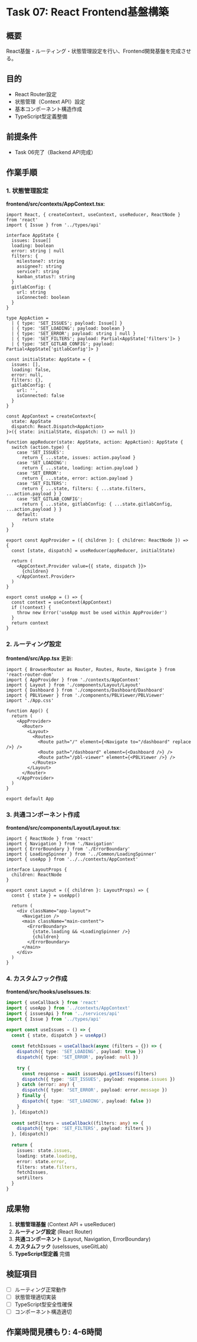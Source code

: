 # Task 07: React Frontend基盤構築

## 概要
React基盤・ルーティング・状態管理設定を行い、Frontend開発基盤を完成させる。

## 目的
- React Router設定
- 状態管理（Context API）設定
- 基本コンポーネント構造作成
- TypeScript型定義整備

## 前提条件
- Task 06完了（Backend API完成）

## 作業手順

### 1. 状態管理設定

**frontend/src/contexts/AppContext.tsx**:
```tsx
import React, { createContext, useContext, useReducer, ReactNode } from 'react'
import { Issue } from '../types/api'

interface AppState {
  issues: Issue[]
  loading: boolean
  error: string | null
  filters: {
    milestone?: string
    assignee?: string
    service?: string
    kanban_status?: string
  }
  gitlabConfig: {
    url: string
    isConnected: boolean
  }
}

type AppAction = 
  | { type: 'SET_ISSUES'; payload: Issue[] }
  | { type: 'SET_LOADING'; payload: boolean }
  | { type: 'SET_ERROR'; payload: string | null }
  | { type: 'SET_FILTERS'; payload: Partial<AppState['filters']> }
  | { type: 'SET_GITLAB_CONFIG'; payload: Partial<AppState['gitlabConfig']> }

const initialState: AppState = {
  issues: [],
  loading: false,
  error: null,
  filters: {},
  gitlabConfig: {
    url: '',
    isConnected: false
  }
}

const AppContext = createContext<{
  state: AppState
  dispatch: React.Dispatch<AppAction>
}>({ state: initialState, dispatch: () => null })

function appReducer(state: AppState, action: AppAction): AppState {
  switch (action.type) {
    case 'SET_ISSUES':
      return { ...state, issues: action.payload }
    case 'SET_LOADING':
      return { ...state, loading: action.payload }
    case 'SET_ERROR':
      return { ...state, error: action.payload }
    case 'SET_FILTERS':
      return { ...state, filters: { ...state.filters, ...action.payload } }
    case 'SET_GITLAB_CONFIG':
      return { ...state, gitlabConfig: { ...state.gitlabConfig, ...action.payload } }
    default:
      return state
  }
}

export const AppProvider = ({ children }: { children: ReactNode }) => {
  const [state, dispatch] = useReducer(appReducer, initialState)
  
  return (
    <AppContext.Provider value={{ state, dispatch }}>
      {children}
    </AppContext.Provider>
  )
}

export const useApp = () => {
  const context = useContext(AppContext)
  if (!context) {
    throw new Error('useApp must be used within AppProvider')
  }
  return context
}
```

### 2. ルーティング設定

**frontend/src/App.tsx** 更新:
```tsx
import { BrowserRouter as Router, Routes, Route, Navigate } from 'react-router-dom'
import { AppProvider } from './contexts/AppContext'
import { Layout } from './components/Layout/Layout'
import { Dashboard } from './components/Dashboard/Dashboard'
import { PBLViewer } from './components/PBLViewer/PBLViewer'
import './App.css'

function App() {
  return (
    <AppProvider>
      <Router>
        <Layout>
          <Routes>
            <Route path="/" element={<Navigate to="/dashboard" replace />} />
            <Route path="/dashboard" element={<Dashboard />} />
            <Route path="/pbl-viewer" element={<PBLViewer />} />
          </Routes>
        </Layout>
      </Router>
    </AppProvider>
  )
}

export default App
```

### 3. 共通コンポーネント作成

**frontend/src/components/Layout/Layout.tsx**:
```tsx
import { ReactNode } from 'react'
import { Navigation } from './Navigation'
import { ErrorBoundary } from './ErrorBoundary'
import { LoadingSpinner } from '../Common/LoadingSpinner'
import { useApp } from '../../contexts/AppContext'

interface LayoutProps {
  children: ReactNode
}

export const Layout = ({ children }: LayoutProps) => {
  const { state } = useApp()
  
  return (
    <div className="app-layout">
      <Navigation />
      <main className="main-content">
        <ErrorBoundary>
          {state.loading && <LoadingSpinner />}
          {children}
        </ErrorBoundary>
      </main>
    </div>
  )
}
```

### 4. カスタムフック作成

**frontend/src/hooks/useIssues.ts**:
```typescript
import { useCallback } from 'react'
import { useApp } from '../contexts/AppContext'
import { issuesApi } from '../services/api'
import { Issue } from '../types/api'

export const useIssues = () => {
  const { state, dispatch } = useApp()
  
  const fetchIssues = useCallback(async (filters = {}) => {
    dispatch({ type: 'SET_LOADING', payload: true })
    dispatch({ type: 'SET_ERROR', payload: null })
    
    try {
      const response = await issuesApi.getIssues(filters)
      dispatch({ type: 'SET_ISSUES', payload: response.issues })
    } catch (error: any) {
      dispatch({ type: 'SET_ERROR', payload: error.message })
    } finally {
      dispatch({ type: 'SET_LOADING', payload: false })
    }
  }, [dispatch])
  
  const setFilters = useCallback((filters: any) => {
    dispatch({ type: 'SET_FILTERS', payload: filters })
  }, [dispatch])
  
  return {
    issues: state.issues,
    loading: state.loading,
    error: state.error,
    filters: state.filters,
    fetchIssues,
    setFilters
  }
}
```

## 成果物
1. **状態管理基盤** (Context API + useReducer)
2. **ルーティング設定** (React Router)
3. **共通コンポーネント** (Layout, Navigation, ErrorBoundary)
4. **カスタムフック** (useIssues, useGitLab)
5. **TypeScript型定義** 完備

## 検証項目
- [ ] ルーティング正常動作
- [ ] 状態管理適切実装
- [ ] TypeScript型安全性確保
- [ ] コンポーネント構造適切

## 作業時間見積もり: 4-6時間